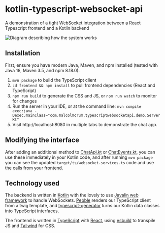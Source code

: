 # kotlin-typescript-websocket-api
A demonstration of a tight WebSocket integration between a React Typescript frontend and a Kotlin backend

![Diagram describing how the system works](https://malcolmcrum.com/assets/websockets.png)

## Installation

First, ensure you have modern Java, Maven, and npm installed (tested with Java 18, Maven 3.5, and npm 8.18.0).

1. `mvn package` to build the TypeScript client
2. `cd frontend && npm install` to pull frontend dependencies (React and TypeScript)
3. `npm run build` to generate the CSS and JS, or `npm run watch` to monitor for changes
4. Run the server in your IDE, or at the command line: `mvn compile exec:java -Dexec.mainClass="com.malcolmcrum.typescriptwebsocketapi.demo.ServerKt"`
5. Visit http://localhost:8080 in multiple tabs to demonstrate the chat app.

## Modifying the interface

After adding an additional method to [ChatApi.kt](src/main/kotlin/com/malcolmcrum/typescriptwebsocketapi/demo/api/ChatApi.kt)
or [ChatEvents.kt](src/main/kotlin/com/malcolmcrum/typescriptwebsocketapi/demo/api/ChatEvents.kt), you can use these
immediately in your Kotlin code, and after running `mvn package` you can see the updated `target/ts/websocket-services.ts`
code and use the calls from your frontend.

## Technology used

The backend is written in [Kotlin](https://kotlinlang.org/) with the lovely to use
[Javalin web framework](https://javalin.io/) to handle WebSockets.
[Pebble](https://pebbletemplates.io/) renders our TypeScript client from a twig template, and
[typescript-generator](https://github.com/vojtechhabarta/typescript-generator) turns our Kotlin data classes
into TypeScript interfaces.

The frontend is written in [TypeScript](https://www.typescriptlang.org/) with [React](https://reactjs.org/),
using [esbuild](https://esbuild.github.io/) to transpile JS and [Tailwind](https://tailwindcss.com/) for CSS.
